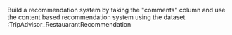Build a recommendation system by taking the "comments" column and use the content based recommendation system using the dataset :TripAdvisor_RestauarantRecommendation
